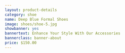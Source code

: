 ```yaml
---
layout: product-details
category: shoe
name: Deep Blue Formal Shoes
image: shoes/shoe-5.jpg
showbanner: yes
bannertext: Enhance Your Style With Our Accessories
bannerclass: banner-about
price: $150.00
---
```

